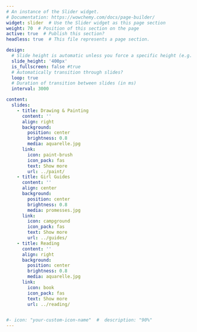```yaml
---
# An instance of the Slider widget.
# Documentation: https://wowchemy.com/docs/page-builder/
widget: slider  # Use the Slider widget as this page section
weight: 70  # Position of this section on the page
active: true  # Publish this section?
headless: true  # This file represents a page section.

design:
  # Slide height is automatic unless you force a specific height (e.g. '400px')
  slide_height: '400px'
  is_fullscreen: false #true
  # Automatically transition through slides?
  loop: true
  # Duration of transition between slides (in ms)
  interval: 3000

content:
  slides:
    - title: Drawing & Painting
      content: ''
      align: right
      background:
        position: center
        brightness: 0.8
        media: aquarelle.jpg
      link:
        icon: paint-brush
        icon_pack: fas
        text: Show more
        url: ../paint/
    - title: Girl Guides
      content: ''
      align: center
      background:
        position: center
        brightness: 0.8
        media: promesses.jpg
      link:
        icon: campground
        icon_pack: fas
        text: Show more
        url: ../guides/
    - title: Reading
      content: ''
      align: right
      background:
        position: center
        brightness: 0.8
        media: aquarelle.jpg
      link:
        icon: book
        icon_pack: fas
        text: Show more
        url: ../reading/


#- icon: "your-custom-icon-name"  #  description: "90%"
---
```

